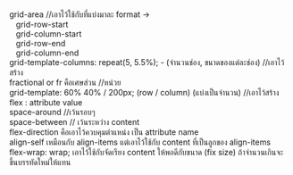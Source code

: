<br>grid-area //เอาไว้ใช้กับที่แบ่งมาละ format ->
<br>&nbsp;&nbsp;  grid-row-start
<br>&nbsp;&nbsp;  grid-column-start
<br>&nbsp;&nbsp;  grid-row-end
<br>&nbsp;&nbsp;  grid-column-end
<br>grid-template-columns: repeat(5, 5.5%); - (จำนวนช่อง, ขนาดของแต่ละช่อง) //เอาไว้สร้าง
<br>fractional or fr คือเศษส่วน //หน่วย
<br>grid-template: 60% 40% / 200px; (row / column) (แบ่งเป็นจำนวน) //เอาไว้สร้าง
<br>flex : attribute value
<br> space-around //เว้นรอบๆ
<br> space-between // เว้นระหว่าง content
<br>flex-direction คือเอาไว้ควบคุมตำแหน่ง เป็น attribute name
<br>align-self เหมือนกับ align-items แต่เอาไว้ใช้กับ content ที่เป็นลูกของ align-items
<br>flex-wrap: wrap; เอาไว้ใช้กับจัดเรียง content ให้พอดีกับขนาด (fix size) ถ้าจำนวนเกินจะขึ้นบรรทัดใหม่ให้แทน
